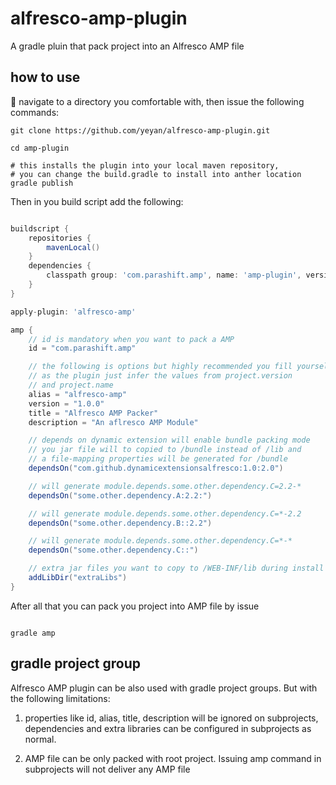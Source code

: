 alfresco-amp-plugin
===================

A gradle pluin that pack project into an Alfresco AMP file


how to use
----------

navigate to a directory you comfortable with, then issue the following commands:

```shell
git clone https://github.com/yeyan/alfresco-amp-plugin.git

cd amp-plugin

# this installs the plugin into your local maven repository, 
# you can change the build.gradle to install into anther location
gradle publish 
```

Then in you build script add the following:

```groovy

buildscript {
    repositories {
        mavenLocal()
    }
    dependencies {
        classpath group: 'com.parashift.amp', name: 'amp-plugin', version: '1.0-SNAPSHOT'
    }
}

apply-plugin: 'alfresco-amp'

amp {
    // id is mandatory when you want to pack a AMP
    id = "com.parashift.amp"  

    // the following is options but highly recommended you fill yourself
    // as the plugin just infer the values from project.version 
    // and project.name 
    alias = "alfresco-amp"
    version = "1.0.0"
    title = "Alfresco AMP Packer"
    description = "An aflresco AMP Module"

    // depends on dynamic extension will enable bundle packing mode 
    // you jar file will to copied to /bundle instead of /lib and
    // a file-mapping properties will be generated for /bundle
    dependsOn("com.github.dynamicextensionsalfresco:1.0:2.0") 

    // will generate module.depends.some.other.dependency.C=2.2-*
    dependsOn("some.other.dependency.A:2.2:") 

    // will generate module.depends.some.other.dependency.C=*-2.2
    dependsOn("some.other.dependency.B::2.2") 

    // will generate module.depends.some.other.dependency.C=*-*
    dependsOn("some.other.dependency.C::") 

    // extra jar files you want to copy to /WEB-INF/lib during install
    addLibDir("extraLibs") 
}
```

After all that you can pack you project into AMP file by issue 

```shell

gradle amp

```

gradle project group
--------------------

Alfresco AMP plugin can be also used with gradle project groups. But with the following limitations:

1. properties like id, alias, title, description will be ignored on subprojects,
   dependencies and extra libraries can be configured in subprojects as normal.

2. AMP file can be only packed with root project. Issuing amp command in subprojects will
   not deliver any AMP file
